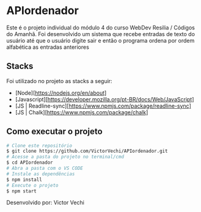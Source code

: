<div>

# APIordenador
<p>
Este é o projeto individual do módulo 4 do curso WebDev Resilia / Códigos do Amanhã. Foi desenvolvido um sistema que 
recebe entradas de texto do usuário até que o usuário digite sair e então o programa ordena por ordem alfabética as entradas
anteriores
</p>

## Stacks

Foi utilizado no projeto as stacks a seguir:

- [Node][https://nodejs.org/en/about]
- [Javascript][https://developer.mozilla.org/pt-BR/docs/Web/JavaScript]
- [JS | Readline-sync][https://www.npmjs.com/package/readline-sync]
- [JS | Chalk][https://www.npmjs.com/package/chalk]

## Como executar o projeto
```bash
# Clone este repositório
$ git clone https://github.com/VictorVechi/APIordenador.git
# Acesse a pasta do projeto no terminal/cmd
$ cd APIordenador
# Abra a pasta com o VS CODE
# Instale as dependências
$ npm install
# Execute o projeto
$ npm start
```
Desenvolvido por: Victor Vechi
</div>
